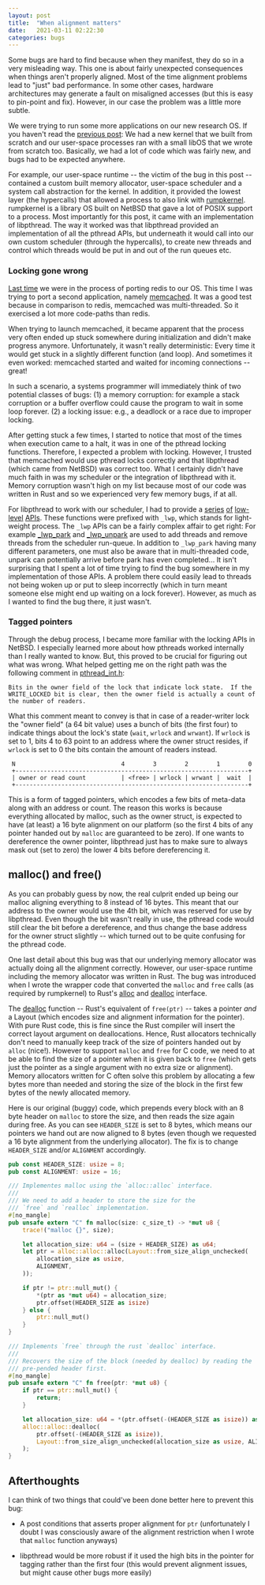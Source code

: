 ```yaml
---
layout: post
title:  "When alignment matters"
date:   2021-03-11 02:22:30
categories: bugs
---
```


Some bugs are hard to find because when they manifest, they do so in a very
misleading way. This one is about fairly unexpected consequences when things
aren't properly aligned. Most of the time alignment problems lead to "just" bad
performance. In some other cases, hardware architectures may generate a fault on
misaligned accesses (but this is easy to pin-point and fix). However, in our
case the problem was a little more subtle.

We were trying to run some more applications on our new research OS. If you
haven't read the [previous post][0]: We had a new kernel that we built from
scratch and our user-space processes ran with a small libOS that we wrote from
scratch too. Basically, we had a lot of code which was fairly new, and bugs had
to be expected anywhere.

For example, our user-space runtime -- the victim of the bug in this post --
contained a custom built memory allocator, user-space scheduler and a system
call abstraction for the kernel. In addition, it provided the lowest layer (the
hypercalls) that allowed a process to also link with [rumpkernel][1]. rumpkernel
is a library OS built on NetBSD that gave a lot of POSIX support to a process.
Most importantly for this post, it came with an implementation of libpthread.
The way it worked was that libpthread provided an implementation of all the
pthread APIs, but underneath it would call into our own custom scheduler
(through the hypercalls), to create new threads and control which threads would
be put in and out of the run queues etc.

### Locking gone wrong

[Last time][0] we were in the process of porting redis to our OS. This time I
was trying to port a second application, namely [memcached][3]. It was a good
test because in comparison to redis, memcached was multi-threaded. So it
exercised a lot more code-paths than redis.

When trying to launch memcached, it became apparent that the process very often
ended up stuck somewhere during initialization and didn't make progress anymore.
Unfortunately, it wasn't really deterministic: Every time it would get stuck in
a slightly different function (and loop). And sometimes it even worked:
memcached started and waited for incoming connections -- great!

In such a scenario, a systems programmer will immediately think of two potential
classes of bugs: (1) a memory corruption: for example a stack corruption or a
buffer overflow could cause the program to wait in some loop forever. (2) a
locking issue: e.g., a deadlock or a race due to improper locking.

After getting stuck a few times, I started to notice that most of the times when
execution came to a halt, it was in one of the pthread locking functions.
Therefore, I expected a problem with locking. However, I trusted that memcached
would use pthread locks correctly and that libpthread (which came from NetBSD)
was correct too. What I certainly didn't have much faith in was my scheduler or
the integration of libpthread with it. Memory corruption wasn't high on my list
because most of our code was written in Rust and so we experienced very few
memory bugs, if at all.

For libpthread to work with our scheduler, I had to provide a [series][3]
[of][4] [low-level][5] [APIs][6]. These functions were prefixed with `_lwp`,
which stands for light-weight process. The `_lwp` APIs can be a fairly complex
affair to get right: For example [_lwp_park][7] and [_lwp_unpark][8] are used to
add threads and remove threads from the scheduler run-queue. In addition to
`_lwp_park` having many different parameters, one must also be aware that in
multi-threaded code, unpark can potentially arrive before park has even
completed... It isn't surprising that I spent a lot of time trying to find the
bug somewhere in my implementation of those APIs. A problem there could easily
lead to threads not being woken up or put to sleep incorrectly  (which in turn
meant someone else might end up waiting on a lock forever). However, as much as
I wanted to find the bug there, it just wasn't.

### Tagged pointers

Through the debug process, I became more familiar with the locking APIs in
NetBSD. I especially learned more about how pthreads worked internally than I
really wanted to know. But, this proved to be crucial for figuring out what was
wrong. What helped getting me on the right path was the following comment in
[pthread_int.h][9]:

```comment
Bits in the owner field of the lock that indicate lock state.  If the
WRITE_LOCKED bit is clear, then the owner field is actually a count of
the number of readers.
```

What this comment meant to convey is that in case of a reader-writer lock the
"owner field" (a 64 bit value) uses a bunch of bits (the first four) to indicate
things about the lock's state (`wait`, `wrlock` and `wrwant`). If `wrlock` is
set to 1, bits 4 to 63 point to an address where the owner struct resides, if
`wrlock` is set to 0 the bits contain the amount of readers instead.

```comment
 N                              4        3        2        1        0
 +------------------------------------------------------------------+
 | owner or read count          | <free> | wrlock | wrwant |  wait  |
 +------------------------------------------------------------------+
```

This is a form of tagged pointers, which encodes a few bits of meta-data along
with an address or count. The reason this works is because everything allocated
by malloc, such as the owner struct, is expected to have (at least) a 16 byte
alignment on our platform (so the first 4 bits of any pointer handed out by
`malloc` are guaranteed to be zero). If one wants to dereference the owner
pointer, libpthread just has to make sure to always mask out (set to zero) the
lower 4 bits before dereferencing it.

## malloc() and free()

As you can probably guess by now, the real culprit ended up being our malloc
aligning everything to 8 instead of 16 bytes. This meant that our address to the
owner would use the 4th bit, which was reserved for use by libpthread. Even
though the bit wasn't really in use, the pthread code would still clear the bit
before a dereference, and thus change the base address for the owner struct
slightly -- which turned out to be quite confusing for the pthread code.

One last detail about this bug was that our underlying memory allocator was
actually doing all the alignment correctly. However, our user-space runtime
including the memory allocator was written in Rust. The bug was introduced when
I wrote the wrapper code that converted the `malloc` and `free` calls (as
required by rumpkernel) to Rust's [alloc][10] and [dealloc][11] interface.

The [dealloc][11] function -- Rust's equivalent of `free(ptr)` -- takes a
pointer *and* a Layout (which encodes size and alignment information for the
pointer). With pure Rust code, this is fine since the Rust compiler will insert
the correct layout argument on deallocations. Hence, Rust allocators technically
don't need to manually keep track of the size of pointers handed out by `alloc`
(nice!). However to support `malloc` and `free` for C code, we need to at be
able to find the size of a pointer when it is given back to `free` (which gets
just the pointer as a single argument with no extra size or alignment). Memory
allocators written for C often solve this problem by allocating a few bytes more
than needed and storing the size of the block in the first few bytes of the
newly allocated memory.

Here is our original (buggy) code, which prepends every block with an 8 byte
header on `malloc` to store the size, and then reads the size again during free.
As you can see `HEADER_SIZE` is set to 8 bytes, which means our pointers we hand
out are now aligned to 8 bytes (even though we requested a 16 byte alignment
from the underlying allocator). The fix is to change `HEADER_SIZE` and/or
`ALIGNMENT` accordingly.

```rust
pub const HEADER_SIZE: usize = 8;
pub const ALIGNMENT: usize = 16;

/// Implementes malloc using the `alloc::alloc` interface.
///
/// We need to add a header to store the size for the
/// `free` and `realloc` implementation.
#[no_mangle]
pub unsafe extern "C" fn malloc(size: c_size_t) -> *mut u8 {
    trace!("malloc {}", size);

    let allocation_size: u64 = (size + HEADER_SIZE) as u64;
    let ptr = alloc::alloc::alloc(Layout::from_size_align_unchecked(
        allocation_size as usize,
        ALIGNMENT,
    ));

    if ptr != ptr::null_mut() {
        *(ptr as *mut u64) = allocation_size;
        ptr.offset(HEADER_SIZE as isize)
    } else {
        ptr::null_mut()
    }
}

/// Implements `free` through the rust `dealloc` interface.
///
/// Recovers the size of the block (needed by dealloc) by reading the
/// pre-pended header first.
#[no_mangle]
pub unsafe extern "C" fn free(ptr: *mut u8) {
    if ptr == ptr::null_mut() {
        return;
    }

    let allocation_size: u64 = *(ptr.offset(-(HEADER_SIZE as isize)) as *mut u64);
    alloc::alloc::dealloc(
        ptr.offset(-(HEADER_SIZE as isize)),
        Layout::from_size_align_unchecked(allocation_size as usize, ALIGNMENT),
    );
}
```

## Afterthoughts

I can think of two things that could've been done better here to prevent this
bug:

- A post conditions that asserts proper alignment for `ptr` (unfortunately I
  doubt I was consciously aware of the alignment restriction when I wrote that
  `malloc` function anyways)

- libpthread would be more robust if it used the high bits in the pointer for
  tagging rather than the first four (this would prevent alignment issues, but
  might cause other bugs more easily)

[0]: https://gerdzellweger.com/bugs/2020/03/08/76-requests-per-second.html "76 requests per second"
[1]: https://aaltodoc.aalto.fi/bitstream/handle/123456789/6318/isbn9789526049175.pdf "Rumpkernel PhD thesis"
[2]: https://memcached.org/ "memcached key--value server"
[3]: https://man.netbsd.org/_lwp_create.2 "_lwp_create man page"
[4]: https://man.netbsd.org/_lwp_unpark_all.2 "_lwp_unpark_all man page"
[5]: https://man.netbsd.org/_lwp_self.2 "_lwp_self man page"
[6]: https://man.netbsd.org/_lwp_ctl.2 "_lwp_ctl man page"
[7]: https://man.netbsd.org/_lwp_park.2 "_lwp_park man page"
[8]: https://man.netbsd.org/_lwp_unpark.2 "_lwp_unpark man page"
[9]: https://github.com/NetBSD/src/blob/ba908cc6df5309a877172334358b7f3103294e18/lib/libpthread/pthread_int.h#L314 "pthread_int.h"
[10]: https://doc.rust-lang.org/std/alloc/trait.GlobalAlloc.html#tymethod.alloc "GlobalAlloc::alloc()"
[11]: https://doc.rust-lang.org/std/alloc/trait.GlobalAlloc.html#tymethod.dealloc "GlobalAlloc::dealloc()"